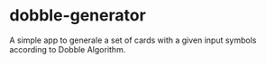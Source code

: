 # dobble-generator
A simple app to generale a set of cards with a given input symbols according to Dobble Algorithm.
